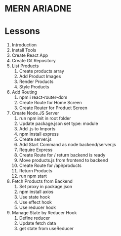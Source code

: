 # MERN ARIADNE

# Lessons

1. Introduction
2. Install Tools
3. Create React App
4. Create Git Repository
5. List Products
   1. Create products array
   2. Add Product Images
   3. Render Products
   4. Style Products
6. Add Routing
   1. npm i react-router-dom
   2. Create Route for Home Screen
   3. Create Router for Product Screen
7. Create Node.JS Server
   1. run npm init in root folder
   2. Update package.json set type: module
   3. Add .js to Imports
   4. npm install express
   5. Create server.js
   6. Add Start Command as node backend/server.js
   7. Require Express
   8. Create Route for / return backend is ready
   9. Move products.js from frontend to backend
   10. Create Route for /api/products
   11. Return Products
   12. run npm start
8. Fetch Products from Backend
   1. Set proxy in package.json
   2. npm install axios
   3. Use state hook
   4. Use effect hook
   5. Use reducer hook
9. Manage State by Reducer Hook
   1. Define reducer
   2. Update fetch data
   3. get state from useReducer
